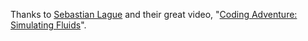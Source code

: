 Thanks to [Sebastian Lague](https://github.com/SebLague/) and their great video,
"[Coding Adventure: Simulating Fluids](https://www.youtube.com/watch?v=rSKMYc1CQHE)".